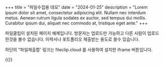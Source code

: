 +++
title = "파일수집용 데모"
date = "2024-01-25"
description = "Lorem ipsum dolor sit amet, consectetur adipiscing elit. Nullam nec interdum metus. Aenean rutrum ligula sodales ex auctor, sed tempus dui mollis. Curabitur ipsum dui, aliquet nec commodo at, tristique eget ante."
+++

파일클립이 설치된 페이지 예제입니다. 
방문자는 업로드만 가능하고 다른 사람이 업로드한것을 볼수 없습니다.
이력서나 포트폴리오 제출받는 용도로 쓸수 있습니다.

하단의 "파일제출함' 링크는 fileclip.cloud 를 사용하여 설치한 iframe 버튼입니다.

{{<file>}}


